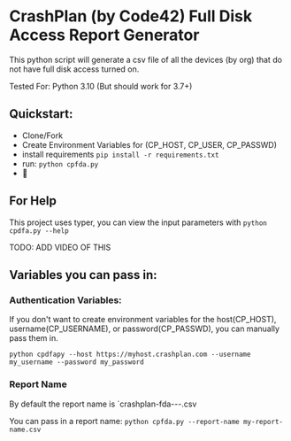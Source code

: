 # CrashPlan (by Code42) Full Disk Access Report Generator

This python script will generate a csv file of all the devices (by org) that do not have full disk
access turned on.

Tested For: Python 3.10 (But should work for 3.7+)

## Quickstart:

* Clone/Fork
* Create Environment Variables for (CP_HOST, CP_USER, CP_PASSWD)
* install requirements `pip install -r requirements.txt`
* run: `python cpfda.py`
* 🥳


## For Help
This project uses typer, you can view the input parameters with `python cpdfa.py --help`

TODO: ADD VIDEO OF THIS


## Variables you can pass in:

### Authentication Variables:
If you don't want to create environment variables for the host(CP_HOST), username(CP_USERNAME), or
password(CP_PASSWD), you can manually pass them in. 

`python cpdfapy --host https://myhost.crashplan.com --username my_username --password my_password` 

### Report Name
By default the report name is
`crashplan-fda-<year>-<month>-<day>.csv

You can pass in a report name:
`python cpfda.py --report-name my-report-name.csv`
